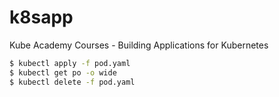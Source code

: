 # k8sapp

Kube Academy Courses - Building Applications for Kubernetes

```bash
$ kubectl apply -f pod.yaml
$ kubectl get po -o wide
$ kubectl delete -f pod.yaml
```
